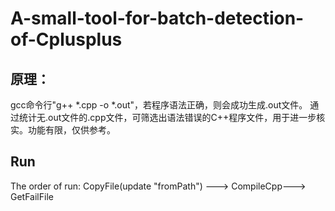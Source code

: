# A-small-tool-for-batch-detection-of-Cplusplus
## 原理：
gcc命令行"g++ *.cpp -o *.out"，若程序语法正确，则会成功生成.out文件。
通过统计无.out文件的.cpp文件，可筛选出语法错误的C++程序文件，用于进一步核实。功能有限，仅供参考。

## Run
The order of run: 
CopyFile(update "fromPath") ---> CompileCpp---> GetFailFile
